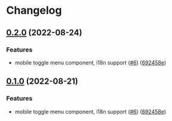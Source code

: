 # Changelog

## [0.2.0](https://github.com/agufaui/agufaui/compare/translate-v0.1.0...translate-v0.2.0) (2022-08-24)


### Features

* mobile toggle menu component, i18n support ([#6](https://github.com/agufaui/agufaui/issues/6)) ([692458e](https://github.com/agufaui/agufaui/commit/692458ebf4f3b3b158d62de81f9c6db16369e59e))

## [0.1.0](https://github.com/agufaui/agufaui/compare/translate-v0.0.1...translate-v0.1.0) (2022-08-21)


### Features

* mobile toggle menu component, i18n support ([#6](https://github.com/agufaui/agufaui/issues/6)) ([692458e](https://github.com/agufaui/agufaui/commit/692458ebf4f3b3b158d62de81f9c6db16369e59e))
